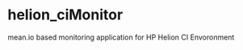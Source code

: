 helion_ciMonitor
================

mean.io based monitoring application for HP Helion CI Envoronment
